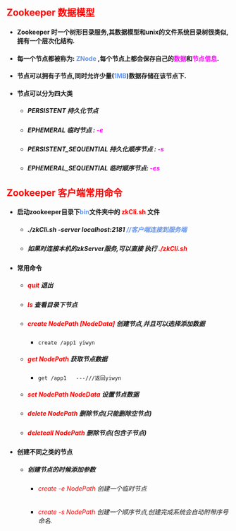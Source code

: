 ## <font color='red'>Zookeeper 数据模型</font>



- #### Zookeeper 时一个树形目录服务,其数据模型和unix的文件系统目录树很类似,拥有一个层次化结构.

- #### 每一个节点都被称为: <font color='cornflowerblue'>ZNode</font> ,每个节点上都会保存自己的<font color='fuchsia'>数据</font>和<font color='fuchsia'>节点信息</font>.

- #### 节点可以拥有子节点,同时允许少量(<font color='cornflowerblue'>1MB</font>)数据存储在该节点下.

- #### 节点可以分为四大类

  - ##### PERSISTENT  持久化节点

  - ##### EPHEMERAL 临时节点  : <font color='fuchsia'>-e</font>

  - ##### PERSISTENT_SEQUENTIAL 持久化顺序节点 : <font color='fuchsia'>-s</font>

  - ##### EPHEMERAL_SEQUENTIAL  临时顺序节点: <font color='fuchsia'>-es</font>

  

  

  

## <font color='red'>Zookeeper 客户端常用命令</font>



- #### 启动zookeeper目录下<font color='cornflowerblue'>bin</font>文件夹中的 <font color='red'>zkCli.sh</font> 文件

  - ##### ./zkCli.sh -server localhost:2181    <font color='cornflowerblue'>//客户端连接到服务端</font>

  - ##### 如果时连接本机的zkServer服务,可以直接 执行 <font color='red'>./zkCli.sh</font> 

- #### 常用命令

  - ##### <font color='red'>quit</font>	 退出 

  - ##### <font color='red'>ls </font>        查看目录下节点 

  - ##### <font color='red'>create NodePath [NodeData] </font>  创建节点,并且可以选择添加数据

    - ```shell
      create /app1 yiwyn
      ```

  - ##### <font color='red'>get NodePath</font> 获取节点数据

    - ```shell
      get /app1   ---///返回yiwyn
      ```

  - ##### <font color='red'>set NodePath NodeData</font>  设置节点数据

  - ##### <font color='red'>delete NodePath</font> 删除节点(只能删除空节点)

  - ##### <font color='red'>deleteall NodePath</font> 删除节点(包含子节点)

- #### 创建不同之类的节点

  - ##### 创建节点的时候添加参数

    - ###### <font color='red'>create -e NodePath</font> 创建一个临时节点

    - ###### <font color='red'>create -s NodePath</font> 创建一个顺序节点,创建完成系统会自动附带序号命名. 


